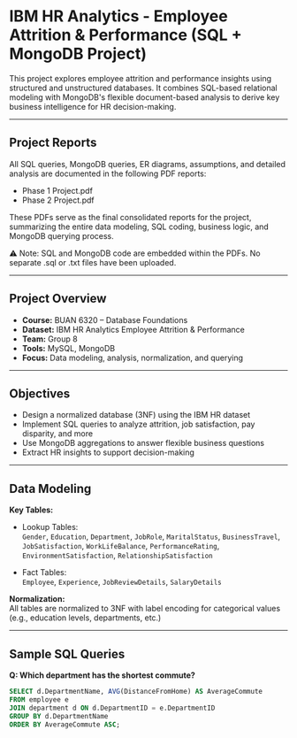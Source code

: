 # IBM HR Analytics - Employee Attrition & Performance (SQL + MongoDB Project)

This project explores employee attrition and performance insights using structured and unstructured databases. It combines SQL-based relational modeling with MongoDB's flexible document-based analysis to derive key business intelligence for HR decision-making.

---

## Project Reports
All SQL queries, MongoDB queries, ER diagrams, assumptions, and detailed analysis are documented in the following PDF reports:

- Phase 1 Project.pdf
- Phase 2 Project.pdf

These PDFs serve as the final consolidated reports for the project, summarizing the entire data modeling, SQL coding, business logic, and MongoDB querying process.

⚠️ Note: SQL and MongoDB code are embedded within the PDFs. No separate .sql or .txt files have been uploaded.

---


## Project Overview

- **Course:** BUAN 6320 – Database Foundations  
- **Dataset:** IBM HR Analytics Employee Attrition & Performance  
- **Team:** Group 8  
- **Tools:** MySQL, MongoDB  
- **Focus:** Data modeling, analysis, normalization, and querying  

---

## Objectives

- Design a normalized database (3NF) using the IBM HR dataset
- Implement SQL queries to analyze attrition, job satisfaction, pay disparity, and more
- Use MongoDB aggregations to answer flexible business questions
- Extract HR insights to support decision-making

---

## Data Modeling

**Key Tables:**

- Lookup Tables:  
  `Gender`, `Education`, `Department`, `JobRole`, `MaritalStatus`, `BusinessTravel`,  
  `JobSatisfaction`, `WorkLifeBalance`, `PerformanceRating`, `EnvironmentSatisfaction`, `RelationshipSatisfaction`

- Fact Tables:  
  `Employee`, `Experience`, `JobReviewDetails`, `SalaryDetails`

**Normalization:**  
All tables are normalized to 3NF with label encoding for categorical values (e.g., education levels, departments, etc.)

---

## Sample SQL Queries

**Q: Which department has the shortest commute?**
```sql
SELECT d.DepartmentName, AVG(DistanceFromHome) AS AverageCommute
FROM employee e
JOIN department d ON d.DepartmentID = e.DepartmentID
GROUP BY d.DepartmentName
ORDER BY AverageCommute ASC;

